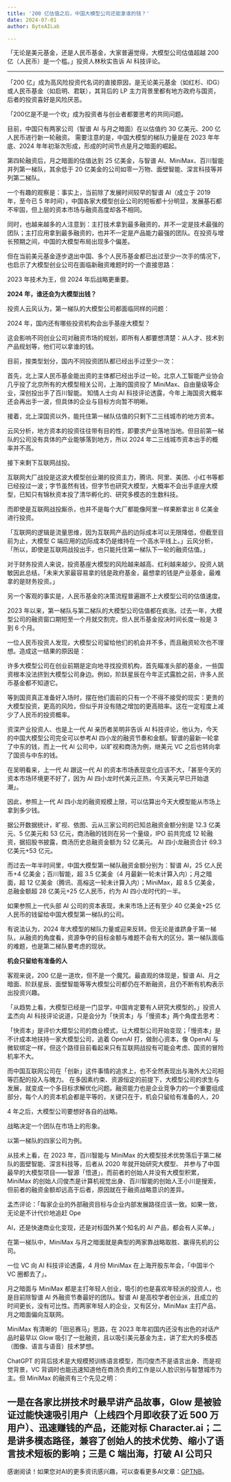 ```yaml
---
title: '200 亿估值之后，中国大模型公司还能拿谁的钱？'
date: 2024-07-01
author: ByteAILab

---
```


「无论是美元基金，还是人民币基金，大家普遍觉得，大模型公司估值超越 200 亿（人民币）是一个槛。」投资人林秋实告诉 AI 科技评论。

---


「200 亿」成为高风险投资代名词的直接原因，是无论美元基金（如红杉、IDG）或人民币基金（如启明、君联），其背后的 LP 主力背景里都有地方政府与国资，后者的投资喜好是风险厌恶。

「200亿是不是一个坎」成为投资者与创业者都要思考的共同问题。

目前，中国只有两家公司（智谱 AI 与月之暗面）在以估值约 30 亿美元、200 亿人民币进行新一轮融资。 需要注意的是，中国大模型的梯队力量是在 2023 年年底、2024 年年初渐次形成，形成的时间节点是月之暗面的崛起。

第四轮融资后，月之暗面的估值达到 25 亿美金，与智谱 AI、MiniMax、百川智能并列第一梯队，其余低于 20 亿美金的公司如零一万物、面壁智能、深言科技等并列第二梯队。

一个有趣的观察是：事实上，当前除了发展时间较早的智谱 AI（成立于 2019 年，至今已 5 年时间），中国各家大模型创业公司的短板都十分明显，发展基石都不牢固，但上层的资本市场与融资高度却各不相同。

同时，也越来越多的人注意到：主打技术拿到最多融资的，并不一定是技术最强的团队；主打应用拿到最多融资的，也并不一定是产品能力最强的团队。在投资与增长预期之间，中国的大模型布局出现多个偏差。

但在当前美元基金逐步退出中国、多个人民币基金都已出过至少一次手的情况下，也启示了大模型创业公司在面临新融资难题时的一个直接思路：

2023 年技术为王，但 2024 年后战略更重要。

**2024 年，谁还会为大模型出钱？**

投资人云风认为，第一梯队的大模型公司都面临同样的问题：

2024 年，国内还有哪些投资机构会出手基座大模型？

这会影响不同创业公司对融资市场的规划，即所有人都要想清楚：从人才、技术到产品规划等，他们可以拿谁的钱。

目前，按类型划分，国内不同投资团队都已经出手过至少一次：

首先，北上深人民币基金能出资的主体都已经出手过一轮。北京人工智能产业协会几乎投了北京所有的大模型相关公司，上海的国资投了 MiniMax、自由量级等企业，深创投出手了百川智能。
知情人士向 AI 科技评论透露，今年上海国资大概率还会再出手一波，但具体的企业与目标方向暂不明晰。

接着，北上深国资以外，能托住第一梯队估值的只剩下二三线城市的地方资本。

云风分析，地方资本的投资往往带有目的性，即要求产业落地当地。但目前第一梯队的公司没有具体的产业能够落到地方，所以 2024 年二三线城市资本出手的概率并不高。

接下来剩下互联网战投。

互联网大厂战投是这波大模型创业潮的投资主力，腾讯、阿里、美团、小红书等都已经投过一波；字节虽然有钱，但字节也研究大模型，大概率不会出手底座大模型，已知只有锦秋资本投了清华孵化的、研究多模态的生数科技。

而即使是互联网战投厮杀，也并不是每个大厂都能像阿里一样果断拿出 8 亿美金进行投资。

「互联网的逻辑是流量思维，因为互联网产品的边际成本可以无限降低，但截至目前为止，大模型 C 端应用的边际成本仍是维持在一个高水平线上。」云风分析，「所以，即使是互联网战投出手，也只能托住第一梯队下一轮的融资估值。」

对于财务投资人来说，投资基座大模型的风险越来越高、红利越来越少。投资人姚敏因此总结，「未来大家最容易拿的钱是政府基金，最想拿的钱是产业基金，最难拿的是财务投资。」

另一个客观的事实是，人民币基金的决策流程普遍跟不上大模型公司的估值速度。

2023 年以来，第一梯队与第二梯队的大模型公司估值都在疯涨。过去一年，大模型公司的融资窗口期短至一个月就交割完，但人民币基金投决时间长度一般是 3 到 6 个月。

一位人民币投资人发现，大模型公司留给他们的机会并不多，而且融资轮次也不理想。造成这一结果的原因是：

许多大模型公司在创业前期是定向地寻找投资机构，首先瞄准头部的基金，一些国资根本没法挤到大模型公司身边。例如，阶跃星辰在今年正式露脸之前，许多人民币基金都不知道它。

等到国资真正准备好入场时，摆在他们面前的只有一个不得不接受的现实：更贵的大模型投资，更高的风险，但似乎并没有随之增加的更高赔率。这在一定程度上减少了人民币的投资概率。

资深产业投资人、也是上一代 AI 亲历者吴明非告诉 AI 科技评论，他认为，今天的中国大模型公司完全可以参考AI 四小龙的融资节奏和金额。智谱的最新一轮拿了中东的钱，而上一代 AI 公司中，以旷视和商汤为例，继美元 VC 之后也转向拿了国资与中东的钱。

在吴明看来，上一代 AI 跟这一代 AI 的资本市场表现变化应该不大，「甚至今天的资本市场环境更不好了，因为 AI 四小龙时代美元正热，今天美元早已开始退潮」。

因此，参照上一代 AI 四小龙的融资规模上限，可以估算出今天大模型能从市场上拿到多少钱。

据公开数据统计，旷视、依图、云从三家公司的已知总融资金额分别是 12.3 亿美元、5 亿美元和 53 亿元，商汤融的钱则在另一个量级，IPO 前共完成 12 轮融资，据招股书披露，商汤历史总融资金额为 52 亿美元。
AI 四小龙融资合计 69.3 亿美元+53 亿元。

而过去一年半时间里，中国大模型第一梯队融资金额分别为：智谱 AI，25 亿人民币+4 亿美金；百川智能，超 3.5 亿美金（4 月最新一轮未计算入内）；月之暗面，超 12 亿美金（腾讯、高榕这一轮未计算入内）；MiniMax，超 8.5 亿美金，总融金额超 28 亿美元+25 亿人民币，约为 AI 四小龙时代的一半。

如果参照上一代头部 AI 公司的资本表现，未来市场上还有至少 40 亿美金+25 亿人民币的钱留给中国大模型第一梯队的公司。

有说法认为，2024 年大模型的梯队力量或迎来反转。但无论是谁跻身于第一梯队，从融资的角度看，资源争夺的目标金额与难题不会有大的区分。第一梯队面临的难题，也是第二梯队要考虑的现状。

**机会只留给有准备的人**

客观来说，200 亿是一道坎，但不是一个魔咒。最直观的体现是，智谱 AI、月之暗面、阶跃星辰、面壁智能等等大模型公司都仍在不断融资，且仍不断有机构表示出投资兴趣。

「从趋势上看，大模型已经是一门显学，中国肯定要有人研究大模型的。」投资人孟杰向 AI 科技评论说道，只是会分为「快资本」与「慢资本」两个角度去思考：

「快资本」是评价大模型公司的商业模式，让大模型公司开始变现；「慢资本」是不计成本地扶持一家大模型公司，追着 OpenAI 打，做耐心资本，像 OpenAI 与微软绑定一样，但这个路径目前看起来只有互联网战投有可能会考虑、国资的冒险机率不大。

而中国互联网公司在「创新」这件事情的追求上，也不全然表现出与海外大公司相等匹配的投入与魄力。
在多因素约束、资源恒定的前提下，大模型公司的求生与发展，就变成一个多目标求解优化问题。融资能力也是企业竞争力的一个重要组成部分，每个人的资本机会都是平等的，关键只在于，机会只留给有准备的人，20

4 年之后，大模型公司要想好各自的战略。

战略决定一个团队在市场上的形象。

以第一梯队的四家公司为例。

从技术上看，在 2023 年，百川智能与 MiniMax 的大模型技术优势落后于第二梯队的面壁智能、深言科技等，后者从 2020 年就开始研究大模型、 并参与了中国最早的大模型项目——智源「悟道」，而前者的创始人并没有大模型积累，MiniMax 的创始人闫俊杰是计算机视觉出身、百川智能的创始人王小川是搜索，但前者的融资金额却远高于后者，原因就在于融资战略意识的差异。

孟杰评论：「每家企业的外部融资目标与企业内部发展路径应该一致。如果一致，无论是不计代价地追赶 Ope

AI，还是快速商业化变现，还是对标国外某个知名的 AI 产品，都会有人买单。」

在第一梯队中，MiniMax 与月之暗面就是典型的两家靠战略取胜、赢得先机的公司。

一位 VC 向 AI 科技评论透露，4 月份 MiniMax 在上海开股东年会，「中国半个 VC 圈都去了」。

月之暗面与 MiniMax 都是主打年轻人创业，吸引的也是喜欢年轻派的投资人，也是目前除智谱 AI 外融资节奏最好的团队。智谱 AI 是高校学者创业派，且成立的时间更长，没有可比性。而两家年轻人的企业，又有区分，MiniMax 主打产品，月之暗面偏向互联网。

MiniMax 有清晰的「田忌赛马」思路，在 2023 年年初国内还没有出色的对话产品时最早以 Glow 吸引了一批融资，且以吸引美元基金为主，讲了宏大的多模态（图像、语言与语音）技术梦想。

ChatGPT 的背后技术是大规模预训练语言模型，而闫俊杰不是语言出身、而是视觉背景，VC 背调时也能迅速知道他在商汤负责的工作是以人脸识别与智慧城市为主。但 MiniMax 的融资有三个先见之明：

一是在各家比拼技术时最早讲产品故事，Glow 是被验证过能快速吸引用户（上线四个月即收获了近 500 万用户）、迅速赚钱的产品，还能对标 Character.ai；二是讲多模态路径，兼容了创始人的技术优势、缩小了语言技术短板的影响；三是 C 端出海，打破 AI 公司只
---
感谢阅读！如果您对AI的更多资讯感兴趣，可以查看更多AI文章：[GPTNB](https://gptnb.com)。